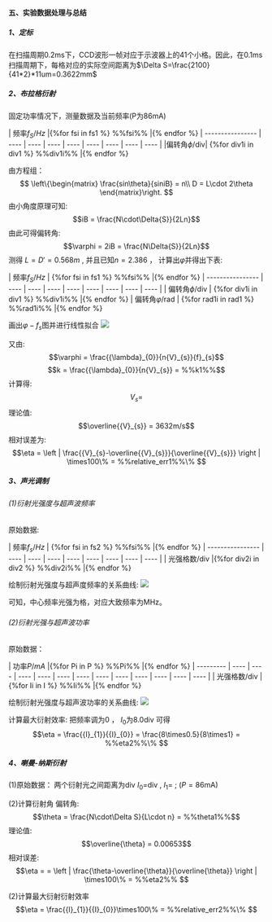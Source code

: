 ####  五、实验数据处理与总结

##### 1、定标

在扫描周期0.2ms下，CCD波形一帧对应于示波器上的41个小格。因此，在0.1ms扫描周期下，每格对应的实际空间距离为$\Delta S=\frac{2100}{41*2}*11um=0.3622mm$

##### 2、布拉格衍射

固定功率情况下，测量数据及当前频率(P为86mA)

| 频率${f}_{S}/Hz$ |{%for fsi in fs1 %} %%fsi%% |{% endfor %} 
| ---------------- | ---- | ---- | ---- | ---- | ---- | ---- | ---- | ---- |
|偏转角$\phi/$div| {%for div1i in div1 %} %%div1i%% |{% endfor %}

由方程组：
$$
\left\{\begin{matrix}
\frac{sin\theta}{siniB} = n\\
D = L\cdot 2\theta
\end{matrix}\right. 
$$
由小角度原理可知:$$iB = \frac{N\cdot\Delta{S}}{2Ln}$$
由此可得偏转角:$$\varphi = 2iB = \frac{N\Delta{S}}{2Ln}$$
测得 $L = {D}' = 0.568m$ , 并且已知$n = 2.386$ ， 计算出$\varphi$并得出下表:

| 频率${f}_{S}/Hz$ | {%for fsi in fs1 %} %%fsi%% |{% endfor %}
| ---------------- | ---- | ---- | ---- | ---- | ---- | ---- | ---- | ---- |
| 偏转角$\phi/$div | {%for div1i in div1 %} %%div1i%% |{% endfor %}
| 偏转角$\varphi/$rad | {%for rad1i in rad1 %} %%rad1i%% |{% endfor %}

画出$\varphi - {f}_{s}$图并进行线性拟合
![](%%pic1%%.png)

又由:$$\varphi = \frac{{\lambda}_{0}}{n{V}_{s}}{f}_{s}$$
$$k = \frac{{\lambda}_{0}}{n{V}_{s}} = %%k1%%$$
计算得:$${V}_{s} = %%Vs%%m/s$$
理论值:$$\overline{{V}_{s}} = 3632m/s$$ 
相对误差为:$$\eta = \left | \frac{{V}_{s}-\overline{{V}_{s}}}{\overline{{V}_{s}}} \right | \times100\% = %%relative_err1%%\% $$

##### 3、声光调制
###### (1)衍射光强度与超声波频率
原始数据:

| 频率${f}_{s}/Hz$ | {%for fsi in fs2 %} %%fsi%% |{% endfor %}
| ---------------- | ---- | ---- | ---- | ---- | ---- | ---- | ---- | ---- |
| 光强格数$/$div |{%for div2i in div2 %} %%div2i%% |{% endfor %}

绘制衍射光强度与超声度频率的关系曲线:
![](%%pic2%%.png)

可知，中心频率光强为$%%div2_max%%$格，对应大致频率为$%%fs2_max%%$MHz。

###### (2)衍射光强与超声波功率
原始数据：

| 功率$P/mA$ |{%for Pi in P %} %%Pi%% |{% endfor %}
| --------- | ---- | ---- | ---- | ---- | ---- | ---- | ---- | ---- | ---- | ---- | ---- | ---- |
| 光强格数$/$div |{%for Ii in I %} %%Ii%% |{% endfor %}

绘制衍射光强度与超声波功率的关系曲线:
![](%%pic3%%.png)

计算最大衍射效率:
把频率调为0 ， ${I}_{0}$为$8.0$div
可得$$\eta = \frac{{I}_{1}}{{I}_{0}} = \frac{8\times0.5}{8\times1} = %%eta2%%\% $$

##### 4、喇曼-纳斯衍射

(1)原始数据：
两个衍射光之间距离为$%%div3%%$div
${I}_{0} = %%I0%%$div , ${I}_{1} = %%I1%%div$ ; ($P = 86$mA)

(2)计算衍射角
偏转角:$$\theta = \frac{N\cdot\Delta S}{L\cdot n} = %%theta1%%$$
理论值:$$\overline{\theta} = 0.00653$$ 
相对误差:$$\eta = = \left | \frac{\theta-\overline{\theta}}{\overline{\theta}} \right | \times100\% = %%eta2%% $$ 

(2)计算最大衍射衍射效率 
$$\eta = \frac{{I}_{1}}{{I}_{0}}\times100\% = %%relative_err2%%\% $$